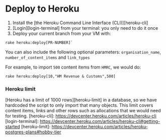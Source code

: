 # Deploy to Heroku

1. Install the [the Heroku Command Line Interface (CLI)][heroku-cli]
2. [Login][login-terminal] from your terminal: you only need to do it once
3. Deploy your current branch from your VM with: 

```system
rake heroku:deploy[PR-NUMBER]`
````

You can also include the following optional parameters: `organisation_name`, `number_of_content_items` and  `link_types`
 
For example, to import `500` content items from `HMRC`, we would do:

```system
rake heroku:deploy[10,"HM Revenue & Customs",500]
```

### Heroku limit

[Heroku has a limit of 1000 rows][heroku-limit] in a database, so we have hardcoded the script to only import that many objects. This limit covers content items, links and other rows such as allocations that we would need for testing.
[heroku-cli]: https://devcenter.heroku.com/articles/heroku-cli
[login-terminal]: https://devcenter.heroku.com/articles/heroku-cli#getting-started
[heroku-limit]: https://devcenter.heroku.com/articles/heroku-postgres-plans#hobby-tier
